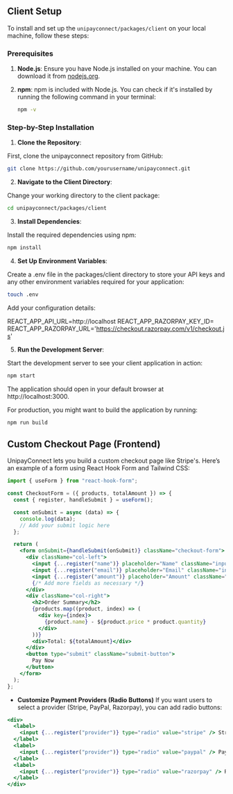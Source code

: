 ## Client Setup

To install and set up the `unipayconnect/packages/client` on your local machine, follow these steps:

### Prerequisites

1. **Node.js**: Ensure you have Node.js installed on your machine. You can download it from [nodejs.org](https://nodejs.org/).

2. **npm**: npm is included with Node.js. You can check if it's installed by running the following command in your terminal:

   ```bash
   npm -v
   ```

### Step-by-Step Installation

1. **Clone the Repository**:

First, clone the unipayconnect repository from GitHub:

```bash
git clone https://github.com/yourusername/unipayconnect.git
```

2. **Navigate to the Client Directory**:

Change your working directory to the client package:

```bash
cd unipayconnect/packages/client
```

3. **Install Dependencies**:

Install the required dependencies using npm:

```bash
npm install
```

4. **Set Up Environment Variables**:

Create a .env file in the packages/client directory to store your API keys and any other environment variables required for your application:

```bash
touch .env
```

Add your configuration details:

REACT_APP_API_URL=http://localhost
REACT_APP_RAZORPAY_KEY_ID=<your-razorpay-key-id>
REACT_APP_RAZORPAY_URL='https://checkout.razorpay.com/v1/checkout.js'

5. **Run the Development Server**:

Start the development server to see your client application in action:

```bash
npm start
```

The application should open in your default browser at http://localhost:3000.

For production, you might want to build the application by running:

```bash
npm run build
```

## Custom Checkout Page (Frontend)

UnipayConnect lets you build a custom checkout page like Stripe's. Here’s an example of a form using React Hook Form and Tailwind CSS:

```jsx
import { useForm } from "react-hook-form";

const CheckoutForm = ({ products, totalAmount }) => {
  const { register, handleSubmit } = useForm();

  const onSubmit = async (data) => {
    console.log(data);
    // Add your submit logic here
  };

  return (
    <form onSubmit={handleSubmit(onSubmit)} className="checkout-form">
      <div className="col-left">
        <input {...register("name")} placeholder="Name" className="input" />
        <input {...register("email")} placeholder="Email" className="input" />
        <input {...register("amount")} placeholder="Amount" className="input" />
        {/* Add more fields as necessary */}
      </div>
      <div className="col-right">
        <h2>Order Summary</h2>
        {products.map((product, index) => (
          <div key={index}>
            {product.name} - ${product.price * product.quantity}
          </div>
        ))}
        <div>Total: ${totalAmount}</div>
      </div>
      <button type="submit" className="submit-button">
        Pay Now
      </button>
    </form>
  );
};
```

- **Customize Payment Providers (Radio Buttons)**
  If you want users to select a provider (Stripe, PayPal, Razorpay), you can add radio buttons:

```jsx
<div>
  <label>
    <input {...register("provider")} type="radio" value="stripe" /> Stripe
  </label>
  <label>
    <input {...register("provider")} type="radio" value="paypal" /> PayPal
  </label>
  <label>
    <input {...register("provider")} type="radio" value="razorpay" /> Razorpay
  </label>
</div>
```
